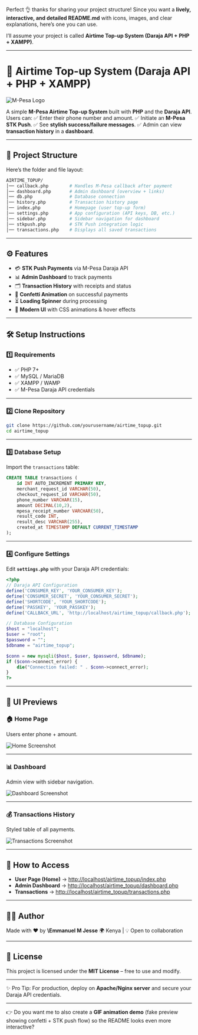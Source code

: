 Perfect 👌 thanks for sharing your project structure! Since you want a **lively, interactive, and detailed README.md** with icons, images, and clear explanations, here’s one you can use.

I’ll assume your project is called **Airtime Top-up System (Daraja API + PHP + XAMPP)**.

---

# 📱 Airtime Top-up System (Daraja API + PHP + XAMPP)

![M-Pesa Logo](https://github.com/user-attachments/assets/97656a4a-bc94-4d2b-98ee-b62094a5a2bf)

A simple **M-Pesa Airtime Top-up System** built with **PHP** and the **Daraja API**.
Users can:
✅ Enter their phone number and amount.
✅ Initiate an **M-Pesa STK Push**.
✅ See **stylish success/failure messages**.
✅ Admin can view **transaction history** in a **dashboard**.

---

## 📂 Project Structure

Here’s the folder and file layout:

```bash
AIRTIME_TOPUP/
│── callback.php        # Handles M-Pesa callback after payment
│── dashboard.php       # Admin dashboard (overview + links)
│── db.php              # Database connection
│── history.php         # Transaction history page
│── index.php           # Homepage (user top-up form)
│── settings.php        # App configuration (API keys, DB, etc.)
│── sidebar.php         # Sidebar navigation for dashboard
│── stkpush.php         # STK Push integration logic
│── transactions.php    # Displays all saved transactions
```

---

## ⚙️ Features

* 💳 **STK Push Payments** via M-Pesa Daraja API
* 📊 **Admin Dashboard** to track payments
* 🗂 **Transaction History** with receipts and status
* 🎉 **Confetti Animation** on successful payments
* ⏳ **Loading Spinner** during processing
* 🎨 **Modern UI** with CSS animations & hover effects

---

## 🛠️ Setup Instructions

### 1️⃣ Requirements

* ✅ PHP 7+
* ✅ MySQL / MariaDB
* ✅ XAMPP / WAMP
* ✅ M-Pesa Daraja API credentials

---

### 2️⃣ Clone Repository

```bash
git clone https://github.com/yourusername/airtime_topup.git
cd airtime_topup
```

---

### 3️⃣ Database Setup

Import the `transactions` table:

```sql
CREATE TABLE transactions (
    id INT AUTO_INCREMENT PRIMARY KEY,
    merchant_request_id VARCHAR(50),
    checkout_request_id VARCHAR(50),
    phone_number VARCHAR(15),
    amount DECIMAL(10,2),
    mpesa_receipt_number VARCHAR(50),
    result_code INT,
    result_desc VARCHAR(255),
    created_at TIMESTAMP DEFAULT CURRENT_TIMESTAMP
);
```

---

### 4️⃣ Configure Settings

Edit **`settings.php`** with your Daraja API credentials:

```php
<?php
// Daraja API Configuration
define('CONSUMER_KEY', 'YOUR_CONSUMER_KEY');
define('CONSUMER_SECRET', 'YOUR_CONSUMER_SECRET');
define('SHORTCODE', 'YOUR_SHORTCODE');
define('PASSKEY', 'YOUR_PASSKEY');
define('CALLBACK_URL', 'http://localhost/airtime_topup/callback.php');

// Database Configuration
$host = "localhost";
$user = "root";
$password = "";
$dbname = "airtime_topup";

$conn = new mysqli($host, $user, $password, $dbname);
if ($conn->connect_error) {
    die("Connection failed: " . $conn->connect_error);
}
?>
```

---

## 🎨 UI Previews

### 🏠 Home Page

Users enter phone + amount.

![Home Screenshot](https://dummyimage.com/600x300/4caf50/ffffff\&text=Home+Page)

---

### 📊 Dashboard

Admin view with sidebar navigation.

![Dashboard Screenshot](https://dummyimage.com/600x300/2196f3/ffffff\&text=Admin+Dashboard)

---

### 💰 Transactions History

Styled table of all payments.

![Transactions Screenshot](https://dummyimage.com/600x300/f44336/ffffff\&text=Transactions+History)

---

## 🚀 How to Access

* **User Page (Home)** → [http://localhost/airtime\_topup/index.php](http://localhost/airtime_topup/index.php)
* **Admin Dashboard** → [http://localhost/airtime\_topup/dashboard.php](http://localhost/airtime_topup/dashboard.php)
* **Transactions** → [http://localhost/airtime\_topup/transactions.php](http://localhost/airtime_topup/transactions.php)

---

## 👨‍💻 Author

Made with ❤️ by **\Emmanuel M Jesse**
🌍 Kenya | 💡 Open to collaboration

---

## 📜 License

This project is licensed under the **MIT License** – free to use and modify.

---

✨ Pro Tip: For production, deploy on **Apache/Nginx server** and secure your Daraja API credentials.

---

👉 Do you want me to also create a **GIF animation demo** (fake preview showing confetti + STK push flow) so the README looks even more interactive?
